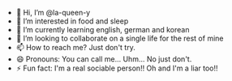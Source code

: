 - 👋 Hi, I’m @la-queen-y
- 👀 I’m interested in food and sleep
- 🌱 I’m currently learning english, german and korean
- 💞️ I’m looking to collaborate on a single life for the rest of mine
- 📫 How to reach me? Just don't try.
- 😄 Pronouns: You can call me... Uhm... No just don't.
- ⚡ Fun fact: I'm a real sociable person!! Oh and I'm a liar too!! 

<!---
la-queen-y/la-queen-y is a ✨ special ✨ repository because its `README.md` (this file) appears on your GitHub profile.
You can click the Preview link to take a look at your changes.
--->
